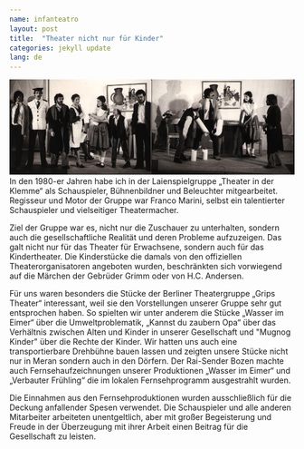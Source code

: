 ```yaml
---
name: infanteatro
layout: post
title:  "Theater nicht nur für Kinder"
categories: jekyll update
lang: de
---
```

![Szenen aus dem Stück "Mugnog Kinder"](../../bildoj/mugnogkinder.png)
In den 1980-er Jahren habe ich in der Laienspielgruppe „Theater in der Klemme“ als Schauspieler, Bühnenbildner und Beleuchter mitgearbeitet. Regisseur und  Motor der Gruppe war Franco Marini, selbst ein talentierter Schauspieler und vielseitiger Theatermacher. 

Ziel der Gruppe war es, nicht nur die Zuschauer zu unterhalten, sondern auch die gesellschaftliche Realität und deren Probleme aufzuzeigen. Das galt nicht nur für das Theater für Erwachsene, sondern auch für das Kindertheater. Die Kinderstücke die damals von den offiziellen Theaterorganisatoren angeboten wurden, beschränkten sich vorwiegend auf die Märchen der Gebrüder Grimm oder von H.C. Andersen.
 
Für uns waren besonders die Stücke der Berliner Theatergruppe „Grips Theater“ interessant, weil sie den Vorstellungen unserer Gruppe sehr gut entsprochen haben. So spielten wir unter anderem die Stücke „Wasser im Eimer“ über die Umweltproblematik, „Kannst du zaubern Opa“ über das Verhältnis zwischen Alten und Kinder in unserer Gesellschaft  und  "Mugnog Kinder" über die Rechte der Kinder. Wir hatten uns auch eine transportierbare Drehbühne bauen lassen und zeigten unsere Stücke nicht nur in Meran sondern auch in den Dörfern. Der Rai-Sender Bozen machte auch Fernsehaufzeichnungen unserer Produktionen  „Wasser im Eimer“ und „Verbauter Frühling“ die im lokalen Fernsehprogramm ausgestrahlt wurden.

Die Einnahmen aus den Fernsehproduktionen wurden ausschließlich für die Deckung anfallender Spesen verwendet. Die Schauspieler und alle anderen Mitarbeiter arbeiteten unentgeltlich, aber mit großer Begeisterung und Freude in der Überzeugung mit ihrer Arbeit einen Beitrag für die Gesellschaft zu leisten. 
